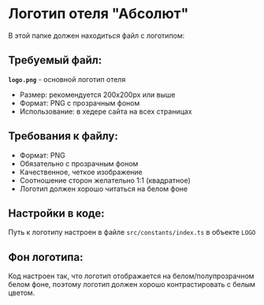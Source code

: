 # Логотип отеля "Абсолют"

В этой папке должен находиться файл с логотипом:

## Требуемый файл:

**`logo.png`** - основной логотип отеля

- Размер: рекомендуется 200x200px или выше
- Формат: PNG с прозрачным фоном
- Использование: в хедере сайта на всех страницах

## Требования к файлу:

- Формат: PNG
- Обязательно с прозрачным фоном
- Качественное, четкое изображение
- Соотношение сторон желательно 1:1 (квадратное)
- Логотип должен хорошо читаться на белом фоне

## Настройки в коде:

Путь к логотипу настроен в файле `src/constants/index.ts` в объекте `LOGO`

## Фон логотипа:

Код настроен так, что логотип отображается на белом/полупрозрачном белом фоне, поэтому логотип должен хорошо контрастировать с белым цветом.
